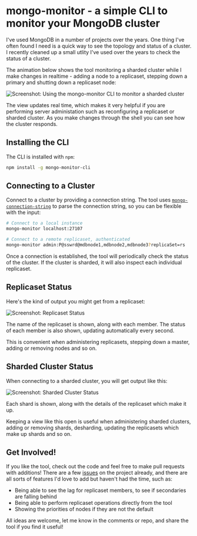 # mongo-monitor - a simple CLI to monitor your MongoDB cluster

I've used MongoDB in a number of projects over the years. One thing I've often found I need is a quick way to see the topology and status of a cluster. I recently cleaned up a small utlity I've used over the years to
check the status of a cluster.

The animation below shows the tool monitoring a sharded cluster while I make changes in realtime - adding a node to a replicaset, stepping down a primary and shutting down a replicaset node:

![Screenshot: Using the mongo-monitor CLI to monitor a sharded cluster](/content/images/2018/05/overview.gif)

The view updates real time, which makes it very helpful if you are performing server administation such as reconfiguring a replicaset or sharded cluster. As you make changes through the shell you can see how the cluster responds.

## Installing the CLI

The CLI is installed with `npm`:

```bash
npm install -g mongo-monitor-cli
```

## Connecting to a Cluster

Connect to a cluster by providing a connection string. The tool uses [`mongo-connection-string`](https://github.com/dwmkerr/mongo-connection-string) to parse the connection string, so you can be flexible with the input:

```bash
# Connect to a local instance
mongo-monitor localhost:27107

# Connect to a remote replicaset, authenticated
mongo-monitor admin:P@sswrd@mdbnode1,mdbnode2,mdbnode3?replicaSet=rs
```

Once a connection is established, the tool will periodically check the status of the cluster. If the cluster is sharded, it will also inspect each individual replicaset.

## Replicaset Status

Here's the kind of output you might get from a replicaset:

![Screenshot: Replicaset Status](/content/images/2018/05/replicaset.jpg)

The name of the replicaset is shown, along with each member. The status of each member is also shown, updating automatically every second.

This is convenient when administering replicasets, stepping down a master, adding or removing nodes and so on.

## Sharded Cluster Status

When connecting to a sharded cluster, you will get output like this:

![Screenshot: Sharded Cluster Status](/content/images/2018/05/sharded-cluster.jpg)

Each shard is shown, along with the details of the replicaset which make it up.

Keeping a view like this open is useful when administering sharded clusters, adding or removing shards, desharding, updating the replicasets which make up shards and so on.

## Get Involved!

If you like the tool, check out the code and feel free to make pull requests with additions! There are a few [issues](https://github.com/dwmkerr/mongo-monitor/issues) on the project already, and there are all sorts of features I'd love to add but haven't had the time, such as:

- Being able to see the lag for replicaset members, to see if secondaries are falling behind
- Being able to perform replicaset operations directly from the tool
- Showing the priorities of nodes if they are not the default

All ideas are welcome, let me know in the comments or repo, and share the tool if you find it useful!
